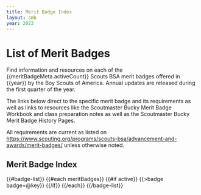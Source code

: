 ```yaml
---
title: Merit Badge Index
layout: smb
year: 2023
---
```


# List of Merit Badges

Find information and resources on each of the {{meritBadgeMeta.activeCount}} Scouts BSA merit badges offered in {{year}} by the Boy Scouts of America. Annual updates are released during the first quarter of the year.

The links below direct to the specific merit badge and its requirements as well as links to resources like the Scoutmaster Bucky Merit Badge Workbook and class preparation notes as well as the Scoutmaster Bucky Merit Badge History Pages.

All requirements are current as listed on https://www.scouting.org/programs/scouts-bsa/advancement-and-awards/merit-badges/ unless otherwise noted.

## Merit Badge Index

{{#badge-list}}
{{#each meritBadges}}
{{#if active}}
{{>badge badge=@key}}
{{/if}}
{{/each}}
{{/badge-list}}

